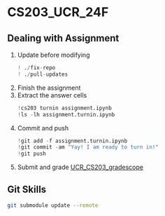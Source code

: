 # CS203_UCR_24F
## Dealing with Assignment
1. Update before modifying
    ```python
    ! ./fix-repo
    ! ./pull-updates
    ```
2. Finish the assignment
3. Extract the answer cells
    ```python
    !cs203 turnin assignment.ipynb
    !ls -lh assignment.turnin.ipynb
    ```
4. Commit and push
    ```python
    !git add -f assignment.turnin.ipynb
    !git commit -am "Yay! I am ready to turn in!"
    !git push
    ```
5. Submit and grade
  [UCR_CS203_gradescope](https://www.gradescope.com/courses/863120)
## Git Skills
```bash
git submodule update --remote
```